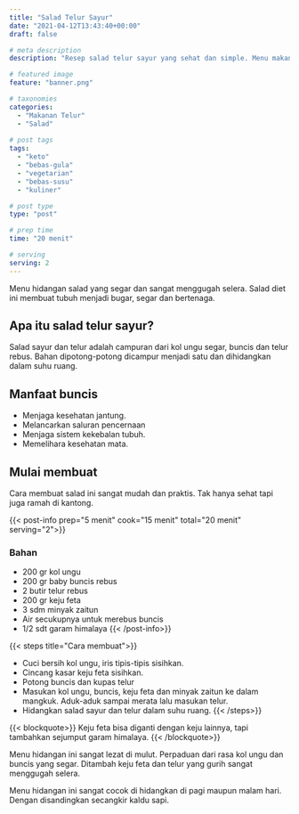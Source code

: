 ```yaml
---
title: "Salad Telur Sayur"
date: "2021-04-12T13:43:40+00:00"
draft: false

# meta description
description: "Resep salad telur sayur yang sehat dan simple. Menu makanan keto dan vegetarian"

# featured image
feature: "banner.png"

# taxonomies
categories:
  - "Makanan Telur"
  - "Salad"
  
# post tags
tags:
  - "keto"
  - "bebas-gula"
  - "vegetarian"
  - "bebas-susu"
  - "kuliner"

# post type
type: "post"

# prep time
time: "20 menit"

# serving
serving: 2
---
```

Menu hidangan salad yang segar dan sangat menggugah selera. Salad diet ini membuat tubuh menjadi bugar, segar dan bertenaga. 

## Apa itu salad telur sayur? 

Salad sayur dan telur adalah campuran dari kol ungu segar, buncis dan telur rebus. Bahan dipotong-potong dicampur menjadi satu dan dihidangkan dalam suhu ruang.

## Manfaat buncis

- Menjaga kesehatan jantung.
- Melancarkan saluran pencernaan
- Menjaga sistem kekebalan tubuh.
- Memelihara kesehatan mata.

## Mulai membuat

Cara membuat salad ini sangat mudah dan praktis. Tak hanya sehat tapi juga ramah di kantong. 

{{< post-info prep="5 menit" cook="15 menit" total="20 menit" serving="2">}}

### Bahan 

- 200 gr kol ungu
- 200 gr baby buncis rebus
- 2 butir telur rebus
- 200 gr keju feta
- 3 sdm minyak zaitun
- Air secukupnya untuk merebus buncis
- 1/2 sdt garam himalaya
{{< /post-info>}}

{{< steps title="Cara membuat">}}
- Cuci bersih kol ungu, iris tipis-tipis sisihkan.
- Cincang kasar keju feta sisihkan.
- Potong buncis dan kupas telur
- Masukan kol ungu, buncis, keju feta dan minyak zaitun ke dalam mangkuk. Aduk-aduk sampai merata lalu masukan telur.
- Hidangkan salad sayur dan telur dalam suhu ruang.
{{< /steps>}}

{{< blockquote>}}
Keju feta bisa diganti dengan keju lainnya, tapi tambahkan sejumput garam himalaya.
{{< /blockquote>}}

Menu hidangan ini sangat lezat di mulut. Perpaduan dari rasa kol ungu dan buncis yang segar. Ditambah keju feta dan telur yang gurih sangat menggugah selera.

Menu hidangan ini sangat cocok di hidangkan di pagi maupun malam hari. Dengan disandingkan secangkir kaldu sapi.